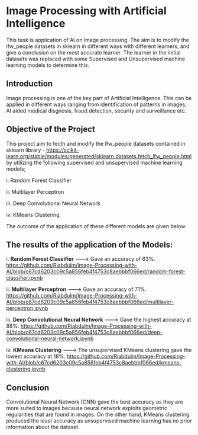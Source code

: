 # Image Processing with Artificial Intelligence 
This task is application of AI on Image processing. The aim is to modify the lfw_people datasets in sklearn in different ways with different learners, and give a conclusion on the most accurate learner. The learner in the initial datasets was replaced with some Supervised and Unsupervised machine learning models to determine this. 

## Introduction
Image processing is one of the key part of Artificial Intelligence. This can be applied in different ways ranging from identification of patterns in images, AI aided medical disgnosis, fraud detection, security and surveillance etc. 


## Objective of the Project
This project aim to fecth and modify the lfw_people datasets contained in sklearn library - https://scikit-learn.org/stable/modules/generated/sklearn.datasets.fetch_lfw_people.html by utilizing the following supervised and unsupervised machine learning models;

i. Random Forest Classifier

ii. Multilayer Perceptron

iii. Deep Convolutional Neural Network

iv. KMeans Clustering.

The outcome of the application of these different models are given below.


## The results of the application of the Models:

i. **Random Forest Classifier** ---> Gave an accuracy of 63%. https://github.com/Riabdulm/Image-Processing-with-AI/blob/c67cd6203c09c5a856feb4f4753c8aebbbf066ed/random-forest-classifier.ipynb 

ii. **Multilayer Perceptron** ---> Gave an accuracy of 71%. https://github.com/Riabdulm/Image-Processing-with-AI/blob/c67cd6203c09c5a856feb4f4753c8aebbbf066ed/multilayer-perceptron.ipynb

iii. **Deep Convolutional Neural Network** ---> Gave the highest accuracy at 88%. https://github.com/Riabdulm/Image-Processing-with-AI/blob/c67cd6203c09c5a856feb4f4753c8aebbbf066ed/deep-convolutional-neural-network.ipynb

iv. **KMeans Clustering** ---> The unsupervised KMeans clustering gave the lowest accuracy at 18%. https://github.com/Riabdulm/Image-Processing-with-AI/blob/c67cd6203c09c5a856feb4f4753c8aebbbf066ed/kmeans-clustering.ipynb


## Conclusion

Convolutional Neural Network (CNN) gave the best accuracy as they are more suited to images because neural network exploits geometric regularities that are found in images. On the other hand, KMeans clustering produced the least accuracy as unsupervised machine learning has no prior information about the dataset.


